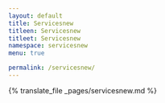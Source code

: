 ```yaml
---
layout: default
title: Servicesnew
titleen: Servicesnew
titleet: Servicesnew
namespace: servicesnew
menu: true

permalink: /servicesnew/
---
```


{% translate_file _pages/servicesnew.md %}
